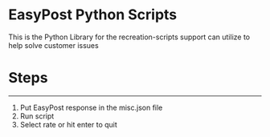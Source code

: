 # EasyPost Python Scripts
This is the Python Library for the recreation-scripts support can utilize to help solve customer issues

# Steps
---
1. Put EasyPost response in the misc.json file
2. Run script
3. Select rate or hit enter to quit